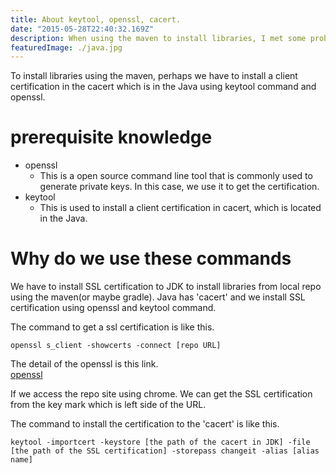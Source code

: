 ```yaml
---
title: About keytool, openssl, cacert.
date: "2015-05-28T22:40:32.169Z"
description: When using the maven to install libraries, I met some problems to set Java. This solution is very interesting for me so that I note this.
featuredImage: ./java.jpg
---
```


To install libraries using the maven, perhaps we have to install a client certification in the cacert which is in the Java using keytool command and openssl.

# prerequisite knowledge 

- openssl
  - This is a open source command line tool that is commonly used to generate private keys. In this case, we use it to get the certification.
- keytool
  - This is used to install a client certification in cacert, which is located in the Java.

# Why do we use these commands
We have to install SSL certification to JDK to install libraries from local repo using the maven(or maybe gradle). Java has 'cacert' and we install SSL certification using openssl and keytool command.

The command to get a ssl certification is like this.
```command
openssl s_client -showcerts -connect [repo URL]
```

The detail of the openssl is this link.  
[openssl](https://www.tohoho-web.com/ex/openssl.html)

If we access the repo site using chrome. We can get the SSL certification from the key mark which is left side of the URL.

The command to install the certification to the 'cacert' is like this.
```command
keytool -importcert -keystore [the path of the cacert in JDK] -file [the path of the SSL certification] -storepass changeit -alias [alias name]
```
